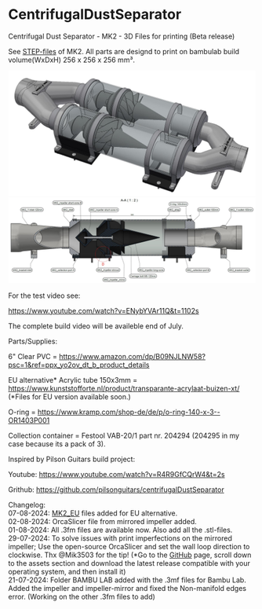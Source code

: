 # CentrifugalDustSeparator
Centrifugal Dust Separator - MK2 - 3D Files for printing (Beta release)

See <a target="_blank" rel="noopener noreferrer" href="MK2/STEP/">STEP-files</a> of MK2. All parts are designd to print on bambulab build volume(WxDxH) 256 x 256 x 256 mm³. 

<a target="_blank" rel="noopener noreferrer" href="MK2/STEP/"><img src="/MK2/IMAGES/MK2.JPG" alt="" style="max-width: 100%;"></a>
<a target="_blank" rel="noopener noreferrer" href="MK2/MK2 Dust Separator.pdf"><img src="/MK2/IMAGES/MK2_intersection_A-A_PDF.JPG" alt="" style="max-width: 100%;"></a>

For the test video see:

https://www.youtube.com/watch?v=ENybYVAr11Q&t=1102s

The complete build video will be availeble end of July.

Parts/Supplies:

6" Clear PVC  = https://www.amazon.com/dp/B09NJLNW58?psc=1&ref=ppx_yo2ov_dt_b_product_details

EU alternative* Acrylic tube 150x3mm = https://www.kunststofforte.nl/product/transparante-acrylaat-buizen-xt/
<br>(*Files for EU version available soon.)

O-ring        = https://www.kramp.com/shop-de/de/p/o-ring-140-x-3--OR1403P001

Collection container        = Festool VAB-20/1 part nr. 204294 (204295 in my case because its a pack of 3).

Inspired by Pilson Guitars build project:

Youtube: https://www.youtube.com/watch?v=R4R9GfCQrW4&t=2s

Grithub: https://github.com/pilsonguitars/centrifugalDustSeparator


Changelog:<br>
07-08-2024: <a target="_blank" rel="noopener noreferrer" href="MK2_EU/">MK2_EU</a> files added for EU alternative.<br>
02-08-2024: OrcaSlicer file from mirrored impeller added.<br>
01-08-2024: All .3fm files are available now. Also add all the .stl-files.<br>
29-07-2024: To solve issues with print imperfections on the mirrored impeller; Use the open-source OrcaSlicer and set the wall loop direction to clockwise. Thx @Mik3503 for the tip!
(*Go to the <a target="_blank" rel="noopener noreferrer" href="[MK2/STEP/](https://github.com/SoftFever/OrcaSlicer/releases)">GitHub</a> page, scroll down to the assets section and download the latest release compatible with your operating system, and then install it)<br>
21-07-2024: Folder BAMBU LAB added with the .3mf files for Bambu Lab. Added the impeller and impeller-mirror and fixed the Non-manifold edges error. (Working on the other .3fm files to add)
